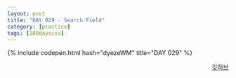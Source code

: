 ```yaml
---
layout: post
title: "DAY 029 - Search Field"
category: [practice]
tags: [100dayscss]
---
```


{% include codepen.html hash="dyezeWM" title="DAY 029" %}

<p align="right">
  <a href="https://github.com/mnmn092631/100daysCSS/tree/main/DAY%20029%20-%20Search%20Field" title="깃허브">깃허브</a>
</p>
